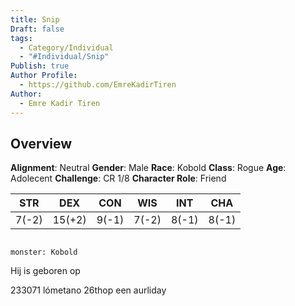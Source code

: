 ```yaml
---
title: Snip
Draft: false
tags:
  - Category/Individual
  - "#Individual/Snip"
Publish: true
Author Profile:
  - https://github.com/EmreKadirTiren
Author:
  - Emre Kadir Tiren
---
```

## Overview
**Alignment**: Neutral
**Gender**: Male
**Race**: Kobold 
**Class**: Rogue
**Age**: Adolecent
**Challenge**: CR 1/8
**Character Role**: Friend

| STR   | DEX    | CON   | WIS   | INT   | CHA   |
| ----- | ------ | ----- | ----- | ----- | ----- |
| 7(-2) | 15(+2) | 9(-1) | 7(-2) | 8(-1) | 8(-1) |

```statblock

monster: Kobold

```

Hij is geboren op


233071 lómetano 26thop een aurliday